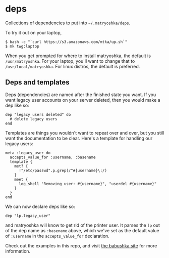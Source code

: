 # deps

Collections of dependencies to put into `~/.matryoshka/deps`.

To try it out on your laptop,

    $ bash -c "`curl https://s3.amazonaws.com/mtka/up.sh`"
    $ mk twg:laptop

When you get prompted for where to install matryoshka, the default is
`/usr/matryoshka`. For your laptop, you'll want to change that to
`/usr/local/matryoshka`. For linux distros, the default is preferred.

## Deps and templates

Deps (dependencies) are named after the finished state you want. If you want
legacy user accounts on your server deleted, then you would make a dep like so:

    dep "legacy users deleted" do
      # delete legacy users
    end

Templates are things you wouldn't want to repeat over and over, but you still
want the documentation to be clear. Here's a template for handling our legacy
users:

    meta :legacy_user do
      accepts_value_for :username, :basename
      template {
        met? {
          !"/etc/passwd".p.grep(/^#{username}\:/)
        }
        meet {
          log_shell "Removing user: #{username}", "userdel #{username}"
        }
      }
    end

We can now declare deps like so:

    dep "lp.legacy_user"

and matryoshka will know to get rid of the printer user. It parses the `lp` out of
the dep name as `:basename` above, which we've set as the default value of
`:username` in the `accepts_value_for` declaration.

Check out the examples in this repo, and visit [the babushka
site](http://babushka.me) for more information.
